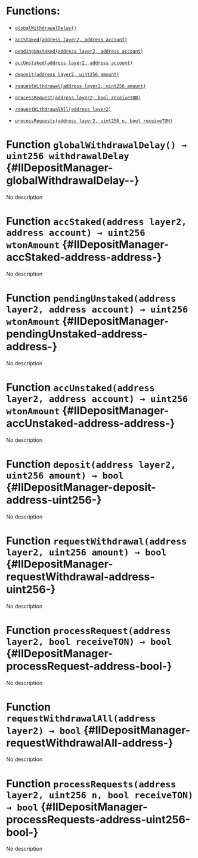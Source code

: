 # Functions:

- [`globalWithdrawalDelay()`](#IIDepositManager-globalWithdrawalDelay--)

- [`accStaked(address layer2, address account)`](#IIDepositManager-accStaked-address-address-)

- [`pendingUnstaked(address layer2, address account)`](#IIDepositManager-pendingUnstaked-address-address-)

- [`accUnstaked(address layer2, address account)`](#IIDepositManager-accUnstaked-address-address-)

- [`deposit(address layer2, uint256 amount)`](#IIDepositManager-deposit-address-uint256-)

- [`requestWithdrawal(address layer2, uint256 amount)`](#IIDepositManager-requestWithdrawal-address-uint256-)

- [`processRequest(address layer2, bool receiveTON)`](#IIDepositManager-processRequest-address-bool-)

- [`requestWithdrawalAll(address layer2)`](#IIDepositManager-requestWithdrawalAll-address-)

- [`processRequests(address layer2, uint256 n, bool receiveTON)`](#IIDepositManager-processRequests-address-uint256-bool-)

# Function `globalWithdrawalDelay() → uint256 withdrawalDelay` {#IIDepositManager-globalWithdrawalDelay--}

No description

# Function `accStaked(address layer2, address account) → uint256 wtonAmount` {#IIDepositManager-accStaked-address-address-}

No description

# Function `pendingUnstaked(address layer2, address account) → uint256 wtonAmount` {#IIDepositManager-pendingUnstaked-address-address-}

No description

# Function `accUnstaked(address layer2, address account) → uint256 wtonAmount` {#IIDepositManager-accUnstaked-address-address-}

No description

# Function `deposit(address layer2, uint256 amount) → bool` {#IIDepositManager-deposit-address-uint256-}

No description

# Function `requestWithdrawal(address layer2, uint256 amount) → bool` {#IIDepositManager-requestWithdrawal-address-uint256-}

No description

# Function `processRequest(address layer2, bool receiveTON) → bool` {#IIDepositManager-processRequest-address-bool-}

No description

# Function `requestWithdrawalAll(address layer2) → bool` {#IIDepositManager-requestWithdrawalAll-address-}

No description

# Function `processRequests(address layer2, uint256 n, bool receiveTON) → bool` {#IIDepositManager-processRequests-address-uint256-bool-}

No description

